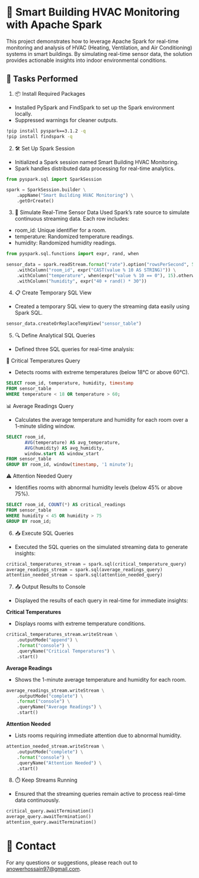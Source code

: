 
# 🚀 Smart Building HVAC Monitoring with Apache Spark

This project demonstrates how to leverage Apache Spark for real-time monitoring and analysis of HVAC (Heating, Ventilation, and Air Conditioning) systems in smart buildings. By simulating real-time sensor data, the solution provides actionable insights into indoor environmental conditions.

## 📝 Tasks Performed

1. 📦 Install Required Packages
* Installed PySpark and FindSpark to set up the Spark environment locally.
* Suppressed warnings for cleaner outputs.

```bash
!pip install pyspark==3.1.2 -q
!pip install findspark -q

```

2. 🛠️ Set Up Spark Session
* Initialized a Spark session named Smart Building HVAC Monitoring.
* Spark handles distributed data processing for real-time analytics.

```python
from pyspark.sql import SparkSession

spark = SparkSession.builder \
    .appName("Smart Building HVAC Monitoring") \
    .getOrCreate()
```

3. 🔄 Simulate Real-Time Sensor Data
Used Spark’s rate source to simulate continuous streaming data.
Each row includes:
* room_id: Unique identifier for a room.
* temperature: Randomized temperature readings.
* humidity: Randomized humidity readings.

```python
from pyspark.sql.functions import expr, rand, when

sensor_data = spark.readStream.format("rate").option("rowsPerSecond", 5).load() \
    .withColumn("room_id", expr("CAST(value % 10 AS STRING)")) \
    .withColumn("temperature", when(expr("value % 10 == 0"), 15).otherwise(20 + rand() * 25)) \
    .withColumn("humidity", expr("40 + rand() * 30"))
```

4. 📋 Create Temporary SQL View
* Created a temporary SQL view to query the streaming data easily using Spark SQL.

```python
sensor_data.createOrReplaceTempView("sensor_table")
```

5. 🔍 Define Analytical SQL Queries
* Defined three SQL queries for real-time analysis:

🔴 Critical Temperatures Query

+ Detects rooms with extreme temperatures (below 18°C or above 60°C).

```sql
SELECT room_id, temperature, humidity, timestamp 
FROM sensor_table 
WHERE temperature < 18 OR temperature > 60;
```

📊 Average Readings Query

+ Calculates the average temperature and humidity for each room over a 1-minute sliding window.

```sql
SELECT room_id, 
       AVG(temperature) AS avg_temperature, 
       AVG(humidity) AS avg_humidity, 
       window.start AS window_start 
FROM sensor_table
GROUP BY room_id, window(timestamp, '1 minute');
```

⚠️ Attention Needed Query

+ Identifies rooms with abnormal humidity levels (below 45% or above 75%).

```sql
SELECT room_id, COUNT(*) AS critical_readings 
FROM sensor_table 
WHERE humidity < 45 OR humidity > 75
GROUP BY room_id;
```

6. 📥 Execute SQL Queries
* Executed the SQL queries on the simulated streaming data to generate insights:

```python
critical_temperatures_stream = spark.sql(critical_temperature_query)
average_readings_stream = spark.sql(average_readings_query)
attention_needed_stream = spark.sql(attention_needed_query)
```

7. 📤 Output Results to Console
* Displayed the results of each query in real-time for immediate insights:

**Critical Temperatures**
- Displays rooms with extreme temperature conditions.

```python
critical_temperatures_stream.writeStream \
    .outputMode("append") \
    .format("console") \
    .queryName("Critical Temperatures") \
    .start()
```

**Average Readings**
- Shows the 1-minute average temperature and humidity for each room.

```python
average_readings_stream.writeStream \
    .outputMode("complete") \
    .format("console") \
    .queryName("Average Readings") \
    .start()
```

**Attention Needed**
- Lists rooms requiring immediate attention due to abnormal humidity.

```python
attention_needed_stream.writeStream \
    .outputMode("complete") \
    .format("console") \
    .queryName("Attention Needed") \
    .start()
```

8. ⏱️ Keep Streams Running
* Ensured that the streaming queries remain active to process real-time data continuously.

```python
critical_query.awaitTermination()
average_query.awaitTermination()
attention_query.awaitTermination()
```

# 📧 Contact

For any questions or suggestions, please reach out to anowerhossain97@gmail.com.

